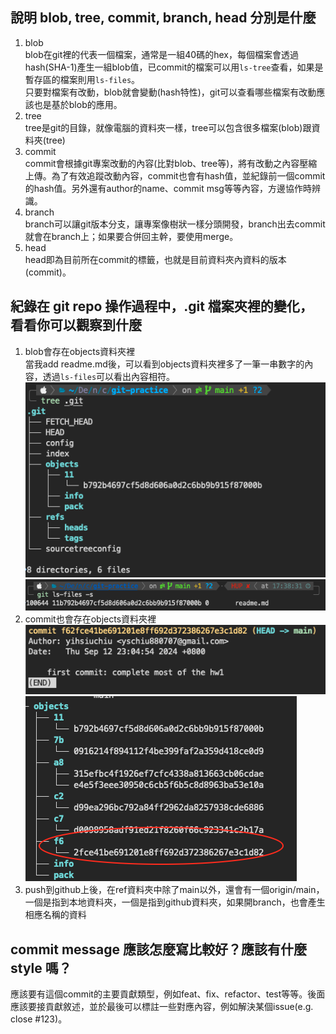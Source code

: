 ## 說明 blob, tree, commit, branch, head 分別是什麼
1. blob  
blob在git裡的代表一個檔案，通常是一組40碼的hex，每個檔案會透過hash(SHA-1)產生一組blob值，已commit的檔案可以用`ls-tree`查看，如果是暫存區的檔案則用`ls-files`。  
只要對檔案有改動，blob就會變動(hash特性)，git可以查看哪些檔案有改動應該也是基於blob的應用。
2. tree  
tree是git的目錄，就像電腦的資料夾一樣，tree可以包含很多檔案(blob)跟資料夾(tree)
3. commit  
commit會根據git專案改動的內容(比對blob、tree等)，將有改動之內容壓縮上傳。為了有效追蹤改動內容，commit也會有hash值，並紀錄前一個commit的hash值。另外還有author的name、commit msg等等內容，方邊協作時辨識。
4. branch  
branch可以讓git版本分支，讓專案像樹狀一樣分頭開發，branch出去commit就會在branch上；如果要合併回主幹，要使用merge。
5. head  
head即為目前所在commit的標籤，也就是目前資料夾內資料的版本(commit)。

## 紀錄在 git repo 操作過程中，.git 檔案夾裡的變化，看看你可以觀察到什麼
1. blob會存在objects資料夾裡  
當我add readme.md後，可以看到objects資料夾裡多了一筆一串數字的內容，透過`ls-files`可以看出內容相符。
![check blob](tree_git.png)
![ls-files](ls-files.png)
2. commit也會存在objects資料夾裡  
![git log](git_log.png)
![check commit](tree_git2.png)
3. push到github上後，在ref資料夾中除了main以外，還會有一個origin/main，一個是指到本地資料夾，一個是指到github資料夾，如果開branch，也會產生相應名稱的資料
## commit message 應該怎麼寫比較好？應該有什麼 style 嗎？
應該要有這個commit的主要貢獻類型，例如feat、fix、refactor、test等等。後面應該要接貢獻敘述，並於最後可以標註一些對應內容，例如解決某個issue(e.g. close #123)。